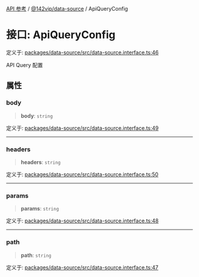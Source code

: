 [API 参考](../wiki/Home) / [@142vip/data-source](../wiki/@142vip.data-source) / ApiQueryConfig

# 接口: ApiQueryConfig

定义于: [packages/data-source/src/data-source.interface.ts:46](https://github.com/142vip/core-x/blob/25cf658819688f02293d600e7003b5877a2f9489/packages/data-source/src/data-source.interface.ts#L46)

API Query 配置

## 属性

### body

> **body**: `string`

定义于: [packages/data-source/src/data-source.interface.ts:49](https://github.com/142vip/core-x/blob/25cf658819688f02293d600e7003b5877a2f9489/packages/data-source/src/data-source.interface.ts#L49)

***

### headers

> **headers**: `string`

定义于: [packages/data-source/src/data-source.interface.ts:50](https://github.com/142vip/core-x/blob/25cf658819688f02293d600e7003b5877a2f9489/packages/data-source/src/data-source.interface.ts#L50)

***

### params

> **params**: `string`

定义于: [packages/data-source/src/data-source.interface.ts:48](https://github.com/142vip/core-x/blob/25cf658819688f02293d600e7003b5877a2f9489/packages/data-source/src/data-source.interface.ts#L48)

***

### path

> **path**: `string`

定义于: [packages/data-source/src/data-source.interface.ts:47](https://github.com/142vip/core-x/blob/25cf658819688f02293d600e7003b5877a2f9489/packages/data-source/src/data-source.interface.ts#L47)

